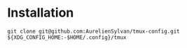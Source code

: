 # Installation

`git clone git@github.com:AurelienSylvan/tmux-config.git ${XDG_CONFIG_HOME:-$HOME/.config}/tmux`
